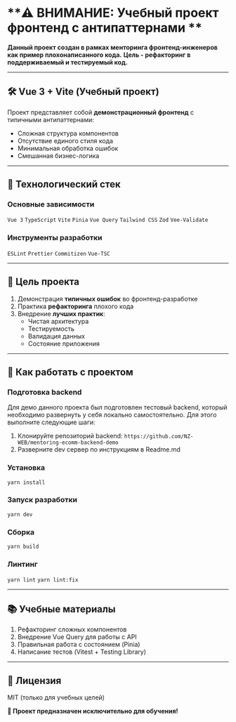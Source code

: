# **⚠️ ВНИМАНИЕ: Учебный проект фронтенд с антипаттернами **

**Данный проект создан в рамках менторинга фронтенд-инженеров как пример плохонаписанного кода.**
**Цель - рефакторинг в поддерживаемый и тестируемый код.**

---

## **🛠️ Vue 3 + Vite (Учебный проект)**

Проект представляет собой **демонстрационный фронтенд** с типичными антипаттернами:
- Сложная структура компонентов
- Отсутствие единого стиля кода
- Минимальная обработка ошибок
- Смешанная бизнес-логика

---

## **🚀 Технологический стек**

### **Основные зависимости**
`Vue 3` `TypeScript` `Vite` `Pinia` `Vue Query`
`Tailwind CSS` `Zod` `Vee-Validate`

### **Инструменты разработки**
`ESLint` `Prettier` `Commitizen` `Vue-TSC`

---

## **📌 Цель проекта**

1. Демонстрация **типичных ошибок** во фронтенд-разработке
2. Практика **рефакторинга** плохого кода
3. Внедрение **лучших практик**:
   - Чистая архитектура
   - Тестируемость
   - Валидация данных
   - Состояние приложения

---

## **🔧 Как работать с проектом**

### Подготовка backend
Для демо данного проекта был подготовлен тестовый backend, который необходимо развернуть у себя локально самостоятельно. Для этого выполните следующие шаги:

1. Клонируйте репозиторий backend: `https://github.com/NZ-WEB/mentoring-ecomm-backend-demo`
2. Разверните dev сервер по инструкциям в Readme.md

### **Установка**
```yarn install```

### **Запуск разработки**
```yarn dev```

### **Сборка**
```yarn build```

### **Линтинг**
```yarn lint```
```yarn lint:fix```

---

## **📚 Учебные материалы**

1. Рефакторинг сложных компонентов
2. Внедрение Vue Query для работы с API
3. Правильная работа с состоянием (Pinia)
4. Написание тестов (Vitest + Testing Library)

---

## **📄 Лицензия**
MIT (только для учебных целей)

**🚨 Проект предназначен исключительно для обучения!**
